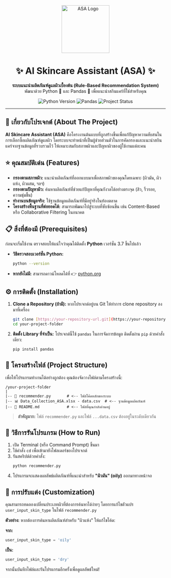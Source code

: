 <div align="center">
  <img src="https://i.imgur.com/8a5g8fB.png" alt="ASA Logo" width="150"/>
  <h1>✨ AI Skincare Assistant (ASA) ✨</h1>
  <p>
    <strong>ระบบแนะนำผลิตภัณฑ์ดูแลผิวเบื้องต้น (Rule-Based Recommendation System)</strong>
    <br />
    พัฒนาด้วย Python 🐍 และ Pandas 🐼 เพื่อแนะนำสกินแคร์ที่ใช่สำหรับคุณ
  </p>
  <p>
    <img alt="Python Version" src="https://img.shields.io/badge/Python-3.7%2B-blue?logo=python&logoColor=yellow">
    <img alt="Pandas" src="https://img.shields.io/badge/Library-Pandas-brightgreen?logo=pandas">
    <img alt="Project Status" src="https://img.shields.io/badge/Status-In%20Development-orange">
  </p>
</div>

---

## 🎯 เกี่ยวกับโปรเจกต์ (About The Project)

**AI Skincare Assistant (ASA)** คือโครงงานต้นแบบที่ถูกสร้างขึ้นเพื่อแก้ปัญหาความสับสนในการเลือกซื้อผลิตภัณฑ์ดูแลผิว โดยระบบจะทำหน้าที่เป็นผู้ช่วยส่วนตัวในการคัดกรองและแนะนำสกินแคร์จากฐานข้อมูลที่รวบรวมไว้ ให้เหมาะสมกับสภาพผิวและปัญหาผิวของผู้ใช้งานแต่ละคน

## ⭐ คุณสมบัติเด่น (Features)

* **กรองตามสภาพผิว:** แนะนำผลิตภัณฑ์ที่ออกแบบมาเพื่อสภาพผิวของคุณโดยเฉพาะ (ผิวมัน, ผิวแห้ง, ผิวผสม, ฯลฯ)
* **กรองตามปัญหาผิว:** ค้นหาผลิตภัณฑ์ที่ช่วยแก้ปัญหาที่คุณกังวลได้อย่างตรงจุด (สิว, ริ้วรอย, ความชุ่มชื้น)
* **ทำงานบนข้อมูลจริง:** ใช้ฐานข้อมูลผลิตภัณฑ์ที่มีอยู่จริงในท้องตลาด
* **โครงสร้างพื้นฐานที่ต่อยอดได้:** สามารถพัฒนาไปสู่ระบบที่ซับซ้อนขึ้น เช่น Content-Based หรือ Collaborative Filtering ในอนาคต

## 📋 สิ่งที่ต้องมี (Prerequisites)

ก่อนจะเริ่มใช้งาน ตรวจสอบให้แน่ใจว่าคุณได้ติดตั้ง **Python** เวอร์ชั่น 3.7 ขึ้นไปแล้ว

* **วิธีตรวจสอบเวอร์ชั่น Python:**
    ```sh
    python --version
    ```
* **หากยังไม่มี:** สามารถดาวน์โหลดได้ที่ 👉 [python.org](https://www.python.org/downloads/)

## ⚙️ การติดตั้ง (Installation)

1.  **Clone a Repository (ถ้ามี):**
    หากโปรเจกต์อยู่บน Git ให้ทำการ clone repository ลงมาที่เครื่อง
    ```bash
    git clone [https://your-repository-url.git](https://your-repository-url.git)
    cd your-project-folder
    ```

2.  **ติดตั้ง Library ที่จำเป็น:**
    โปรเจกต์นี้ใช้ `pandas` ในการจัดการข้อมูล ติดตั้งผ่าน `pip` ด้วยคำสั่งเดียว:
    ```bash
    pip install pandas
    ```

## 📂 โครงสร้างไฟล์ (Project Structure)

เพื่อให้โปรแกรมทำงานได้อย่างถูกต้อง คุณต้องจัดวางไฟล์ตามโครงสร้างนี้:

```
/your-project-folder
|
|-- 📄 recommender.py       # <-- ไฟล์โค้ดหลักของระบบ
|-- 📊 Data_Collection_ASA.xlsx - data.csv  # <-- ฐานข้อมูลผลิตภัณฑ์
|-- 📖 README.md            # <-- ไฟล์ที่คุณกำลังอ่านอยู่
```
> **สำคัญมาก:** ไฟล์ `recommender.py` และไฟล์ `...data.csv` ต้องอยู่ในระดับเดียวกัน

## 🚀 วิธีการรันโปรแกรม (How to Run)

1.  เปิด Terminal (หรือ Command Prompt) ขึ้นมา
2.  ใช้คำสั่ง `cd` เพื่อเข้ามายังโฟลเดอร์ของโปรเจกต์
3.  รันสคริปต์ด้วยคำสั่ง:
    ```bash
    python recommender.py
    ```
4.  โปรแกรมจะแสดงผลลัพธ์ผลิตภัณฑ์ที่แนะนำสำหรับ **"ผิวมัน" (oily)** ออกมาทางหน้าจอ

## 🔧 การปรับแต่ง (Customization)

คุณสามารถทดลองเปลี่ยนประเภทผิวที่ต้องการค้นหาได้ง่ายๆ โดยการแก้ไขตัวแปร `user_input_skin_type` ในไฟล์ `recommender.py`

**ตัวอย่าง:** หากต้องการค้นหาผลิตภัณฑ์สำหรับ "ผิวแห้ง" ให้แก้ไขโค้ด:

**จาก:**
```python
user_input_skin_type = 'oily'
```
**เป็น:**
```python
user_input_skin_type = 'dry'
```
จากนั้นบันทึกไฟล์และรันโปรแกรมอีกครั้งเพื่อดูผลลัพธ์ใหม่!
